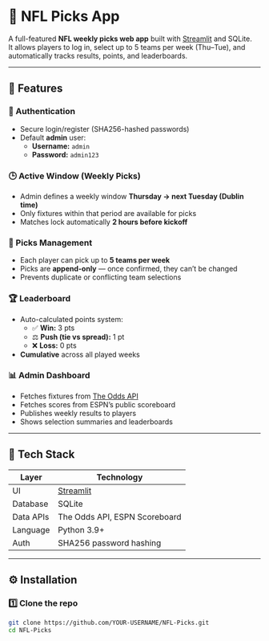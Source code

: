 # 🏈 NFL Picks App

A full-featured **NFL weekly picks web app** built with [Streamlit](https://streamlit.io/) and SQLite.  
It allows players to log in, select up to 5 teams per week (Thu–Tue), and automatically tracks results, points, and leaderboards.

---

## 🚀 Features

### 👥 Authentication
- Secure login/register (SHA256-hashed passwords)
- Default **admin** user:  
  - **Username:** `admin`  
  - **Password:** `admin123`

### 🕒 Active Window (Weekly Picks)
- Admin defines a weekly window **Thursday → next Tuesday (Dublin time)**  
- Only fixtures within that period are available for picks
- Matches lock automatically **2 hours before kickoff**

### 🧾 Picks Management
- Each player can pick up to **5 teams per week**
- Picks are **append-only** — once confirmed, they can’t be changed
- Prevents duplicate or conflicting team selections

### 🏆 Leaderboard
- Auto-calculated points system:
  - ✅ **Win:** 3 pts  
  - ⚖️ **Push (tie vs spread):** 1 pt  
  - ❌ **Loss:** 0 pts
- **Cumulative** across all played weeks

### 📊 Admin Dashboard
- Fetches fixtures from [The Odds API](https://the-odds-api.com/)
- Fetches scores from ESPN’s public scoreboard
- Publishes weekly results to players
- Shows selection summaries and leaderboards

---

## 🧩 Tech Stack

| Layer | Technology |
|-------|-------------|
| UI | [Streamlit](https://streamlit.io/) |
| Database | SQLite |
| Data APIs | The Odds API, ESPN Scoreboard |
| Language | Python 3.9+ |
| Auth | SHA256 password hashing |

---

## ⚙️ Installation

### 1️⃣ Clone the repo
```bash
git clone https://github.com/YOUR-USERNAME/NFL-Picks.git
cd NFL-Picks
